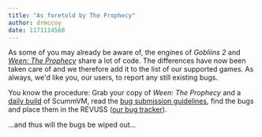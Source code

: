 ```yaml
---
title: "As foretold by The Prophecy"
author: drmccoy
date: 1171114560
---
```


As some of you may already be aware of, the engines of *Gobliins 2* and [*Ween: The Prophecy*](http://wiki.scummvm.org/index.php/The_Prophecy) share a lot of code. The differences have now been taken care of and we therefore add it to the list of our supported games. As always, we'd like you, our users, to report any still existing bugs.

You know the procedure: Grab your copy of *Ween: The Prophecy* and a [daily build](/downloads/#daily) of ScummVM, read the [bug submission guidelines](/faq/#question.report-bugs), find the bugs and place them in the REVUSS ([our bug tracker](http://bugs.scummvm.org/)).

...and thus will the bugs be wiped out...
